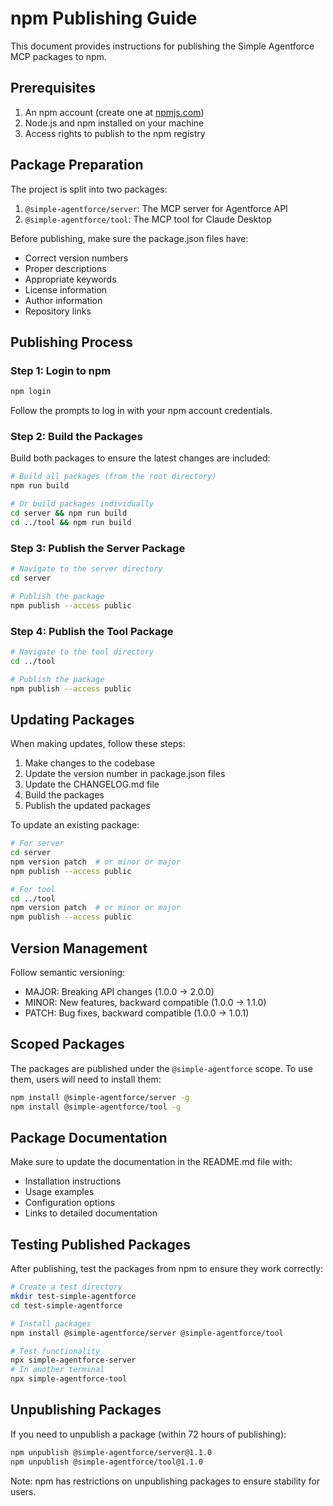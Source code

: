 # npm Publishing Guide

This document provides instructions for publishing the Simple Agentforce MCP packages to npm.

## Prerequisites

1. An npm account (create one at [npmjs.com](https://www.npmjs.com/signup))
2. Node.js and npm installed on your machine
3. Access rights to publish to the npm registry

## Package Preparation

The project is split into two packages:

1. `@simple-agentforce/server`: The MCP server for Agentforce API
2. `@simple-agentforce/tool`: The MCP tool for Claude Desktop

Before publishing, make sure the package.json files have:
- Correct version numbers 
- Proper descriptions
- Appropriate keywords
- License information
- Author information
- Repository links

## Publishing Process

### Step 1: Login to npm

```bash
npm login
```

Follow the prompts to log in with your npm account credentials.

### Step 2: Build the Packages

Build both packages to ensure the latest changes are included:

```bash
# Build all packages (from the root directory)
npm run build

# Or build packages individually
cd server && npm run build
cd ../tool && npm run build
```

### Step 3: Publish the Server Package

```bash
# Navigate to the server directory
cd server

# Publish the package
npm publish --access public
```

### Step 4: Publish the Tool Package

```bash
# Navigate to the tool directory
cd ../tool

# Publish the package
npm publish --access public
```

## Updating Packages

When making updates, follow these steps:

1. Make changes to the codebase
2. Update the version number in package.json files
3. Update the CHANGELOG.md file
4. Build the packages
5. Publish the updated packages

To update an existing package:

```bash
# For server
cd server
npm version patch  # or minor or major
npm publish --access public

# For tool
cd ../tool
npm version patch  # or minor or major
npm publish --access public
```

## Version Management

Follow semantic versioning:
- MAJOR: Breaking API changes (1.0.0 → 2.0.0)
- MINOR: New features, backward compatible (1.0.0 → 1.1.0)
- PATCH: Bug fixes, backward compatible (1.0.0 → 1.0.1)

## Scoped Packages

The packages are published under the `@simple-agentforce` scope. To use them, users will need to install them:

```bash
npm install @simple-agentforce/server -g
npm install @simple-agentforce/tool -g
```

## Package Documentation

Make sure to update the documentation in the README.md file with:
- Installation instructions
- Usage examples
- Configuration options
- Links to detailed documentation

## Testing Published Packages

After publishing, test the packages from npm to ensure they work correctly:

```bash
# Create a test directory
mkdir test-simple-agentforce
cd test-simple-agentforce

# Install packages
npm install @simple-agentforce/server @simple-agentforce/tool

# Test functionality
npx simple-agentforce-server
# In another terminal
npx simple-agentforce-tool
```

## Unpublishing Packages

If you need to unpublish a package (within 72 hours of publishing):

```bash
npm unpublish @simple-agentforce/server@1.1.0
npm unpublish @simple-agentforce/tool@1.1.0
```

Note: npm has restrictions on unpublishing packages to ensure stability for users.
